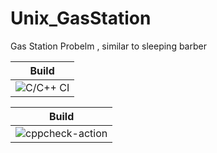 # Unix_GasStation
Gas Station Probelm , similar to sleeping barber 


|Build|
|-----|
|![C/C++ CI](https://github.com/99002442/Unix_GasStation/workflows/C/C++%20CI/badge.svg)|



|Build|
|-----|
|![cppcheck-action](https://github.com/99002442/Unix_GasStation/workflows/cppcheck-action/badge.svg)|
